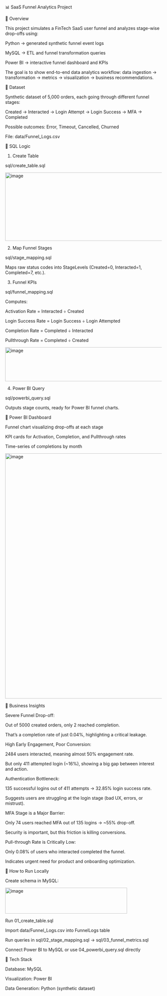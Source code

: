 📊 SaaS Funnel Analytics Project

🔹 Overview

This project simulates a FinTech SaaS user funnel and analyzes stage-wise drop-offs using:

Python → generated synthetic funnel event logs

MySQL → ETL and funnel transformation queries

Power BI → interactive funnel dashboard and KPIs

The goal is to show end-to-end data analytics workflow: data ingestion → transformation → metrics → visualization → business recommendations.

🔹 Dataset

Synthetic dataset of 5,000 orders, each going through different funnel stages:

Created → Interacted → Login Attempt → Login Success → MFA → Completed

Possible outcomes: Error, Timeout, Cancelled, Churned

File: data/Funnel_Logs.csv

🔹 SQL Logic
1. Create Table

  sql/create_table.sql

<img width="829" height="219" alt="image" src="https://github.com/user-attachments/assets/1a27386b-9a31-40b1-a7e5-844a33537144" />

2. Map Funnel Stages

  sql/stage_mapping.sql

Maps raw status codes into StageLevels (Created=0, Interacted=1, Completed=7, etc.).

3. Funnel KPIs

  sql/funnel_mapping.sql

Computes:

Activation Rate = Interacted ÷ Created

Login Success Rate = Login Success ÷ Login Attempted

Completion Rate = Completed ÷ Interacted

Pullthrough Rate = Completed ÷ Created

<img width="1156" height="109" alt="image" src="https://github.com/user-attachments/assets/e37db352-9b84-441e-a43b-f94b78b0a223" />

4. Power BI Query

  sql/powerbi_query.sql

Outputs stage counts, ready for Power BI funnel charts.

🔹 Power BI Dashboard

Funnel chart visualizing drop-offs at each stage

KPI cards for Activation, Completion, and Pullthrough rates

Time-series of completions by month

<img width="1396" height="786" alt="image" src="https://github.com/user-attachments/assets/66d5a9cf-5467-4d87-85a8-4386330aaf12" />

🔹 Business Insights

Severe Funnel Drop-off:

Out of 5000 created orders, only 2 reached completion.

That’s a completion rate of just 0.04%, highlighting a critical leakage.

High Early Engagement, Poor Conversion:

2484 users interacted, meaning almost 50% engagement rate.

But only 411 attempted login (~16%), showing a big gap between interest and action.

Authentication Bottleneck:

135 successful logins out of 411 attempts → 32.85% login success rate.

Suggests users are struggling at the login stage (bad UX, errors, or mistrust).

MFA Stage is a Major Barrier:

Only 74 users reached MFA out of 135 logins → ~55% drop-off.

Security is important, but this friction is killing conversions.

Pull-through Rate is Critically Low:

Only 0.08% of users who interacted completed the funnel.

Indicates urgent need for product and onboarding optimization.


🔹 How to Run Locally

Create schema in MySQL:

<img width="392" height="83" alt="image" src="https://github.com/user-attachments/assets/8ed107a8-3390-4bac-aa41-c5db930c0988" />

Run 01_create_table.sql

Import data/Funnel_Logs.csv into FunnelLogs table

Run queries in sql/02_stage_mapping.sql → sql/03_funnel_metrics.sql

Connect Power BI to MySQL or use 04_powerbi_query.sql directly

🔹 Tech Stack

Database: MySQL

Visualization: Power BI

Data Generation: Python (synthetic dataset)


